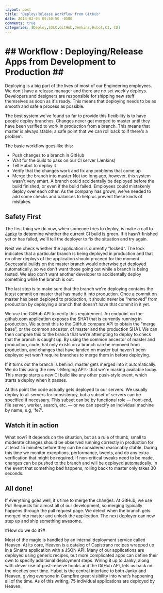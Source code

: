 ```yaml
---
layout: post
title: "Deploy/Release Workflow from GitHub"
date: 2014-02-04 09:50:50 -0500
comments: true
categories: [Deploy,SDLC,GitHub,Jenkins,Hubot,CI, CD]
---
```


# ## Workflow : Deploying/Release Apps from Development to Production  ## #

Deploying is a big part of the lives of most of our Engineering employees. We don't have a release manager and there are no set weekly deploys. Developers and designers are responsible for shipping new stuff themselves as soon as it's ready. This means that deploying needs to be as smooth and safe a process as possible.

The best system we've found so far to provide this flexibility is to have people deploy branches. Changes never get merged to master until they have been verified to work in production from a branch. This means that master is always stable; a safe point that we can roll back to if there's a problem.

The basic workflow goes like this:

- Push changes to a branch in GitHub
- Wait for the build to pass on our CI server (Jenkins)
- Tell Hubot to deploy it
- Verify that the changes work and fix any problems that come up
- Merge the branch into master
Not too long ago, however, this system wasn't very smart. A branch could accidentally be deployed before the build finished, or even if the build failed. Employees could mistakenly deploy over each other. As the company has grown, we've needed to add some checks and balances to help us prevent these kinds of mistakes.

## Safety First ##

The first thing we do now, when someone tries to deploy, is make a call to [Janky](https://github.com/github/janky) to determine whether the current CI build is green. If it hasn't finished yet or has failed, we'll tell the deployer to fix the situation and try again.

Next we check whether the application is currently "locked". The lock indicates that a particular branch is being deployed in production and that no other deploys of the application should proceed for the moment. Successful builds on the master branch would otherwise get deployed automatically, so we don't want those going out while a branch is being tested. We also don't want another developer to accidentally deploy something while the branch is out.

The last step is to make sure that the branch we're deploying contains the latest commit on master that has made it into production. Once a commit on master has been deployed to production, it should never be “removed” from production by deploying a branch that doesn’t have that commit in it yet.

We use the GitHub API to verify this requirement. An endpoint on the github.com application exposes the SHA1 that is currently running in production. We submit this to the GitHub compare API to obtain the "merge base", or the common ancestor, of master and the production SHA1. We can then compare this to the branch that we're attempting to deploy to check that the branch is caught up. By using the common ancestor of master and production, code that only exists on a branch can be removed from production, and changes that have landed on master but haven't been deployed yet won't require branches to merge them in before deploying.

If it turns out the branch is behind, master gets merged into it automatically. We do this using the new :sparkles:Merging API:sparkles: that we're making available today. This merge starts a new CI build like any other push-style event, which starts a deploy when it passes.

At this point the code actually gets deployed to our servers. We usually deploy to all servers for consistency, but a subset of servers can be specified if necessary. This subset can be by functional role — front-end, file server, worker, search, etc. — or we can specify an individual machine by name, e.g, 'fe7'.

## Watch it in action ##

What now? It depends on the situation, but as a rule of thumb, small to moderate changes should be observed running correctly in production for at least 15 minutes before they can be considered reasonably stable. During this time we monitor exceptions, performance, tweets, and do any extra verification that might be required. If non-critical tweaks need to be made, changes can be pushed to the branch and will be deployed automatically. In the event that something bad happens, rolling back to master only takes 30 seconds.

## All done! ##

If everything goes well, it's time to merge the changes. At GitHub, we use Pull Requests for almost all of our development, so merging typically happens through the pull request page. We detect when the branch gets merged into master and unlock the application. The next deployer can now step up and ship something awesome.

#How do we do it?#

Most of the magic is handled by an internal deployment service called Heaven. At its core, Heaven is a catalog of Capistrano recipes wrapped up in a Sinatra application with a JSON API. Many of our applications are deployed using generic recipes, but more complicated apps can define their own to specify additional deployment steps. Wiring it up to Janky, along with clever use of post-receive hooks and the GitHub API, lets us hack on the niceties over time. Hubot is the central interface to both Janky and Heaven, giving everyone in Campfire great visibility into what’s happening all of the time. As of this writing, 75 individual applications are deployed by Heaven.